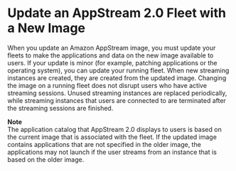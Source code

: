 # Update an AppStream 2\.0 Fleet with a New Image<a name="update-fleets-new-image"></a>

When you update an Amazon AppStream image, you must update your fleets to make the applications and data on the new image available to users\. If your update is minor \(for example, patching applications or the operating system\), you can update your running fleet\. When new streaming instances are created, they are created from the updated image\. Changing the image on a running fleet does not disrupt users who have active streaming sessions\. Unused streaming instances are replaced periodically, while streaming instances that users are connected to are terminated after the streaming sessions are finished\. 

**Note**  
The application catalog that AppStream 2\.0 displays to users is based on the current image that is associated with the fleet\. If the updated image contains applications that are not specified in the older image, the applications may not launch if the user streams from an instance that is based on the older image\.